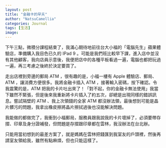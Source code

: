 ```yaml
---
layout: post
title: "金融卡的早夭"
author: "NatsuCamellia"
categories: Journal
tags: [生活]
image: 
---
```


下午三點，微積分課程結束了，我滿心期待地前往台大小福的「電腦先生」蘋果體驗店，準備購入我目色已久的 IPad 9 。可能是我們班比較早下課，進入店中並沒有其他顧客，我向店員示意後，我便把店中的各種平板看過一遍，電腦也都把玩過一遍，再三考慮之後終於決定要買了。

走出店裡到旁邊的郵局 ATM ，很有趣的是，小福一樓有 Apple 體驗店、郵局、ATM ，讓消費方便很多。我將金融卡插入 ATM ，接著輸入密碼，按下確認。令我震驚的是，ATM 把我的卡片吐出來了！「對不起，你的金融卡無法使用」我當下雖然不緊張，但是後來我重新將卡片插入了約五次，卻總是出現同樣的錯誤訊息。嘗試隔壁的 ATM 、我上次領錢的全家 ATM 都沒辦法領，最後想到可能是晶片髒污的問題，我拿出橡皮擦將晶片擦拭過後也沒能解決問題。

我能做的都做完了，我衝到小福郵局，服務員跟我說我的卡片壞掉了，必須要帶存摺、印章及身分證補發，但問題是存摺跟印章都在雲林，我沒辦法在台北辦。

只能用當初想到的最差方案了，就是媽媽在雲林把錢匯到我室友的戶頭裡，然後再請室友領給我，雖然有點麻煩，但也只能這樣了。